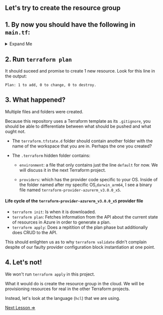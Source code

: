 ## Let's try to create the resource group

## 1. By now you should have the following in `main.tf`:

<details> 
  <summary>Expand Me</summary>

  ```terraform
terraform {
    required_providers {
        azurerm = {
        source  = "hashicorp/azurerm"
        version = "=3.0.0"
        }
    }
}

resource "azurerm_resource_group" "example" {
    name = "example-resources"
    location = "North Europe"
}

provider "azurerm" {
    features {}
}
  ```
</details>

## 2. Run `terraform plan`

It should suceed and promise to create 1 new resource. Look for this line in the output:

```
Plan: 1 to add, 0 to change, 0 to destroy.
```

## 3. What happened?

Multiple files and folders were created. 

Because this repository uses a Terraform template as its `.gitignore`, you should be able to differentiate between what should be pushed and what ought not. 

* The `terraform.tfstate.d` folder should contain another folder with the name of the workspace that you are in. Perhaps the one you created?

* The `.terraform` hidden folder contains:

    * `environment`: a file that only contains just the line `default` for now. We will discuss it in the next Terraform project. 

    * `providers`: which has the provider code specific to your OS. Inside of the folder named after my specific OS,`darwin_arm64`, I see a binary file named `terraform-provider-azurerm_v3.0.0_x5`. 

#### Life cycle of the `terraform-provider-azurerm_v3.0.0_x5` provider file 



* `terraform init`: Is when it is downloaded. 
* `terraform plan`: Fetches information from the API about the current state of resources in Azure in order to generate a plan. 
* `terraform apply`: Does a repitition of the plan phase but additionally does CRUD to the API. 


This should enlighten us as to why `terraform validate` didn't complain despite of our faulty provider configuration block instantiation at one point. 


## 4. Let's not!

We won't run `terraform apply` in this project. 

What it would do is create the resource group in the cloud. We will be provisioning resources for real in the other Terraform projects. 

Instead, let's look at the language (`hcl`) that we are using. 

[Next Lesson =>](./06._HCL_As_A_Language.md)